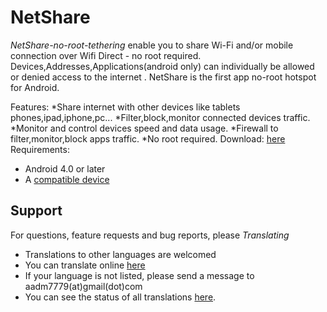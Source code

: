 # NetShare

*NetShare-no-root-tethering* enable you to share Wi-Fi and/or mobile connection over Wifi Direct - no root required.
Devices,Addresses,Applications(android only) can individually be allowed or denied access to the internet .
NetShare is the first app no-root hotspot for Android.

Features:
*Share internet with other devices like tablets  phones,ipad,iphone,pc...
*Filter,block,monitor  connected devices traffic.
*Monitor and control devices speed and data usage.
*Firewall to filter,monitor,block  apps traffic.
*No root required.
Download:
[here](https://play.google.com/store/apps/details?id=kha.prog.mikrotik)
Requirements:

* Android 4.0 or later
* A [compatible device](#compatibility)


Support
-------

For questions, feature requests and bug reports, please 
*Translating*

* Translations to other languages are welcomed
* You can translate online [here](https://crowdin.com/project/NetShare/)
* If your language is not listed, please send a message to aadm7779(at)gmail(dot)com
* You can see the status of all translations [here](https://crowdin.com/project/NetShare).
